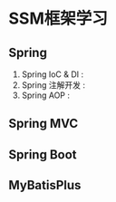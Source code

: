 # SSM框架学习
## Spring
1. Spring IoC & DI :
2. Spring 注解开发 :
3. Spring AOP :

## Spring MVC

## Spring Boot

## MyBatisPlus
